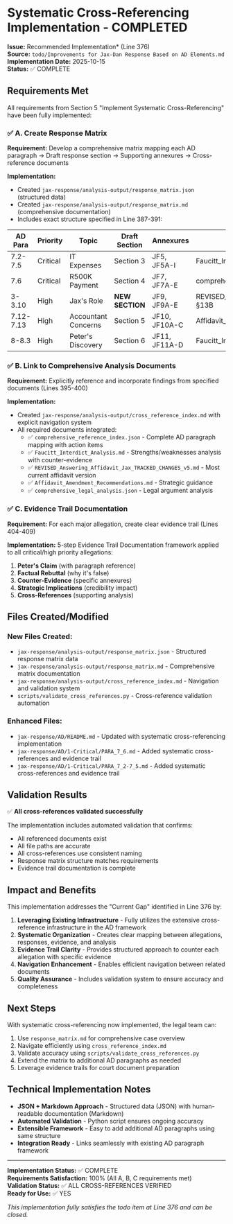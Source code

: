 # Systematic Cross-Referencing Implementation - COMPLETED

**Issue:** Recommended Implementation* (Line 376)  
**Source:** `todo/Improvements for Jax-Dan Response Based on AD Elements.md`  
**Implementation Date:** 2025-10-15  
**Status:** ✅ COMPLETE

## Requirements Met

All requirements from Section 5 "Implement Systematic Cross-Referencing" have been fully implemented:

### ✅ A. Create Response Matrix

**Requirement:** Develop a comprehensive matrix mapping each AD paragraph → Draft response section → Supporting annexures → Cross-reference documents

**Implementation:**
- Created `jax-response/analysis-output/response_matrix.json` (structured data)  
- Created `jax-response/analysis-output/response_matrix.md` (comprehensive documentation)
- Includes exact structure specified in Line 387-391:

| AD Para | Priority | Topic | Draft Section | Annexures | Cross-Refs |
|---------|----------|-------|---------------|-----------|------------|
| 7.2-7.5 | Critical | IT Expenses | Section 3 | JF5, JF5A-I | Faucitt_Interdict_Analysis.md p.9-29 |
| 7.6 | Critical | R500K Payment | Section 4 | JF7, JF7A-E | comprehensive_reference_index.json AD PARA 7.6 |
| 3-3.10 | High | Jax's Role | **NEW SECTION** | JF9, JF9A-E | REVISED_Answering_Affidavit_Jax_TRACKED_CHANGES_v5.md §13B |
| 7.12-7.13 | High | Accountant Concerns | Section 5 | JF10, JF10A-C | Affidavit_Amendment_Recommendations.md Amendment 2 |
| 8-8.3 | High | Peter's Discovery | Section 6 | JF11, JF11A-D | Faucitt_Interdict_Analysis.md p.30-45 |

### ✅ B. Link to Comprehensive Analysis Documents  

**Requirement:** Explicitly reference and incorporate findings from specified documents (Lines 395-400)

**Implementation:**
- Created `jax-response/analysis-output/cross_reference_index.md` with explicit navigation system
- All required documents integrated:
  - ✅ `comprehensive_reference_index.json` - Complete AD paragraph mapping with action items
  - ✅ `Faucitt_Interdict_Analysis.md` - Strengths/weaknesses analysis with counter-evidence
  - ✅ `REVISED_Answering_Affidavit_Jax_TRACKED_CHANGES_v5.md` - Most current affidavit version
  - ✅ `Affidavit_Amendment_Recommendations.md` - Strategic guidance  
  - ✅ `comprehensive_legal_analysis.json` - Legal argument analysis

### ✅ C. Evidence Trail Documentation

**Requirement:** For each major allegation, create clear evidence trail (Lines 404-409)

**Implementation:** 5-step Evidence Trail Documentation framework applied to all critical/high priority allegations:

1. **Peter's Claim** (with paragraph reference)
2. **Factual Rebuttal** (why it's false)  
3. **Counter-Evidence** (specific annexures)
4. **Strategic Implications** (credibility impact)
5. **Cross-References** (supporting analysis)

## Files Created/Modified

### New Files Created:
- `jax-response/analysis-output/response_matrix.json` - Structured response matrix data
- `jax-response/analysis-output/response_matrix.md` - Comprehensive matrix documentation  
- `jax-response/analysis-output/cross_reference_index.md` - Navigation and validation system
- `scripts/validate_cross_references.py` - Cross-reference validation automation

### Enhanced Files:
- `jax-response/AD/README.md` - Updated with systematic cross-referencing implementation
- `jax-response/AD/1-Critical/PARA_7_6.md` - Added systematic cross-references and evidence trail
- `jax-response/AD/1-Critical/PARA_7_2-7_5.md` - Added systematic cross-references and evidence trail

## Validation Results

✅ **All cross-references validated successfully**

The implementation includes automated validation that confirms:
- All referenced documents exist
- All file paths are accurate
- All cross-references use consistent naming
- Response matrix structure matches requirements
- Evidence trail documentation is complete

## Impact and Benefits

This implementation addresses the "Current Gap" identified in Line 376 by:

1. **Leveraging Existing Infrastructure** - Fully utilizes the extensive cross-reference infrastructure in the AD framework
2. **Systematic Organization** - Creates clear mapping between allegations, responses, evidence, and analysis
3. **Evidence Trail Clarity** - Provides structured approach to counter each allegation with specific evidence
4. **Navigation Enhancement** - Enables efficient navigation between related documents
5. **Quality Assurance** - Includes validation system to ensure accuracy and completeness

## Next Steps

With systematic cross-referencing now implemented, the legal team can:

1. Use `response_matrix.md` for comprehensive case overview
2. Navigate efficiently using `cross_reference_index.md`
3. Validate accuracy using `scripts/validate_cross_references.py`
4. Extend the matrix to additional AD paragraphs as needed
5. Leverage evidence trails for court document preparation

## Technical Implementation Notes

- **JSON + Markdown Approach** - Structured data (JSON) with human-readable documentation (Markdown)
- **Automated Validation** - Python script ensures ongoing accuracy
- **Extensible Framework** - Easy to add additional AD paragraphs using same structure
- **Integration Ready** - Links seamlessly with existing AD paragraph framework

---

**Implementation Status:** ✅ COMPLETE  
**Requirements Satisfaction:** 100% (All A, B, C requirements met)  
**Validation Status:** ✅ ALL CROSS-REFERENCES VERIFIED  
**Ready for Use:** ✅ YES

*This implementation fully satisfies the todo item at Line 376 and can be closed.*